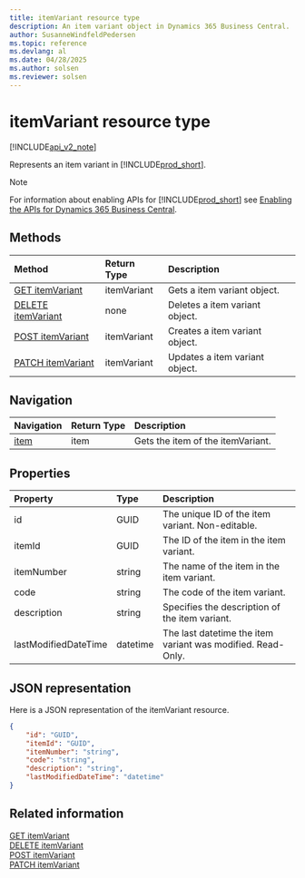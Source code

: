 ```yaml
---
title: itemVariant resource type  
description: An item variant object in Dynamics 365 Business Central.
author: SusanneWindfeldPedersen
ms.topic: reference
ms.devlang: al
ms.date: 04/28/2025
ms.author: solsen
ms.reviewer: solsen
---
```


# itemVariant resource type

[!INCLUDE[api_v2_note](../../../includes/api_v2_note.md)]

Represents an item variant in [!INCLUDE[prod_short](../../../includes/prod_short.md)].

> [!NOTE]
> For information about enabling APIs for [!INCLUDE[prod_short](../../../includes/prod_short.md)] see [Enabling the APIs for Dynamics 365 Business Central](../enabling-apis-for-dynamics-nav.md).

## Methods

| Method | Return Type|Description |
|:--------------------|:-----------|:-------------------------|
|[GET itemVariant](../api/dynamics_itemvariant_get.md)|itemVariant|Gets a item variant object.|
|[DELETE itemVariant](../api/dynamics_itemvariant_delete.md)|none|Deletes a item variant object.|
|[POST itemVariant](../api/dynamics_itemvariant_create.md)|itemVariant|Creates a item variant object.|
|[PATCH itemVariant](../api/dynamics_itemvariant_update.md)|itemVariant|Updates a item variant object.|

## Navigation

| Navigation |Return Type| Description |
|:----------|:----------|:-----------------|
|[item](dynamics_item.md)|item |Gets the item of the itemVariant.|

## Properties

| Property           | Type   |Description     |
|:-------------------|:-------|:---------------|
|id|GUID|The unique ID of the item variant. Non-editable.|
|itemId|GUID|The ID of the item in the item variant.|
|itemNumber|string|The name of the item in the item variant.|
|code|string|The code of the item variant.|
|description|string|Specifies the description of the item variant.|
|lastModifiedDateTime|datetime|The last datetime the item variant was modified. Read-Only.|

## JSON representation

Here is a JSON representation of the itemVariant resource.


```json
{
    "id": "GUID",
    "itemId": "GUID",
    "itemNumber": "string",
    "code": "string",
    "description": "string",
    "lastModifiedDateTime": "datetime"
}
```

## Related information

[GET itemVariant](../api/dynamics_itemVariant_Get.md)  
[DELETE itemVariant](../api/dynamics_itemVariant_Delete.md)  
[POST itemVariant](../api/dynamics_itemVariant_Create.md)  
[PATCH itemVariant](../api/dynamics_itemVariant_Update.md)
